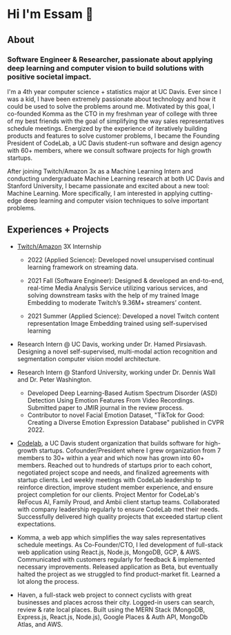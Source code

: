 # Hi I'm Essam 👋

## About

### Software Engineer & Researcher, passionate about applying deep learning and computer vision to build solutions with positive societal impact.

I'm a 4th year computer science + statistics major at UC Davis. Ever since I was a kid, I have been extremely passionate about technology and how it could be used to solve the problems around me. Motivated by this goal, I co-founded Komma as the CTO in my freshman year of college with three of my best friends with the goal of simplifying the way sales representatives schedule meetings. Energized by the experience of iteratively building products and features to solve customer problems, I became the Founding President of CodeLab, a UC Davis student-run software and design agency with 60+ members, where we consult software projects for high growth startups. 

After joining Twitch/Amazon 3x as a Machine Learning Intern and conducting undergraduate Machine Learning research at both UC Davis and Stanford University, I became passionate and excited about a new tool: Machine Learning. More specifically, I am interested in applying cutting-edge deep learning and computer vision techniques to solve important problems. 

## Experiences + Projects

- [Twitch/Amazon](https://www.twitch.tv/) 3X Internship
  - 2022 (Applied Science): Developed novel unsupervised continual learning framework on streaming data.

  - 2021 Fall (Software Engineer): Designed & developed an end-to-end, real-time Media Analysis Service utilizing various services, and solving downstream tasks with the help of my trained Image Embedding to moderate Twitch’s 9.36M+ streamers’ content.

  - 2021 Summer (Applied Science): Developed a novel Twitch content representation Image Embedding trained using self-supervised learning

- Research Intern @ UC Davis, working under Dr. Hamed Pirsiavash. Designing a novel self-supervised, multi-modal action recognition and segmentation computer vision model architecture.

- Research Intern @ Stanford University, working under Dr. Dennis Wall and Dr. Peter Washington. 
  - Developed Deep Learning-Based Autism Spectrum Disorder (ASD) Detection Using Emotion Features From Video Recordings. Submitted paper to JMIR journal in the review process. 
  - Contributor to novel Facial Emotion Dataset, "TikTok for Good: Creating a Diverse Emotion Expression Database" published in CVPR 2022.

- [Codelab](https://codelabdavis.com/), a UC Davis student organization that builds software for high-growth startups. Cofounder/President where I grew organization from 7 members to 30+ within a year and which now has grown into 60+ members. Reached out to hundreds of startups prior to each cohort, negotiated project scope and needs, and finalized agreements with startup clients. Led weekly meetings with CodeLab leadership to reinforce direction, improve student member experience, and ensure project completion for our clients. Project Mentor for CodeLab's ReFocus AI, Family Proud, and Ambii client startup teams. Collaborated with company leadership regularly to ensure CodeLab met their needs. Successfully delivered high quality projects that exceeded startup client expectations.

- Komma, a web app which simplifies the way sales representatives schedule meetings. As Co-Founder/CTO, I led development of full-stack web application using React.js, Node.js, MongoDB, GCP, & AWS. Communicated with customers regularly for feedback & implemented necessary improvements. Released application as Beta, but eventually halted the project as we struggled to find product-market fit. Learned a lot along the process.

- Haven, a full-stack web project to connect cyclists with great businesses and places across their city. Logged-in users can search, review & rate local places. Built using the MERN Stack (MongoDB, Express.js, React.js, Node.js), Google Places & Auth API, MongoDb Atlas, and AWS.

<!--
**essamsleiman/essamsleiman** is a ✨ _special_ ✨ repository because its `README.md` (this file) appears on your GitHub profile.

Here are some ideas to get you started:

- 🔭 I’m currently working on ...
- 🌱 I’m currently learning ...
- 👯 I’m looking to collaborate on ...
- 🤔 I’m looking for help with ...
- 💬 Ask me about ...
- 📫 How to reach me: ...
- 😄 Pronouns: ...
- ⚡ Fun fact: ...
-->
